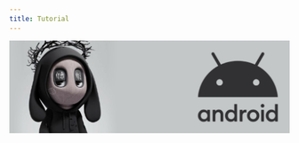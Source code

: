 ```yaml
---
title: Tutorial
---
```


<a href="/tutorials/android">
    <img src="https://raw.githubusercontent.com/sudogodx/sudogodx/refs/heads/main/image/provider/android.png" class="mt-1 mb-0">
</a>
<!-- <a href="/tutorials/android">
    <img src="https://raw.githubusercontent.com/sudogodx/sudogodx/refs/heads/main/image/provider/android.png" class="mt-2 mb-0">
</a> -->